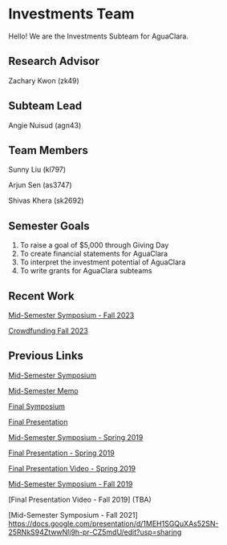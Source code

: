 # Investments Team
Hello! We are the Investments Subteam for AguaClara.

## Research Advisor
Zachary Kwon (zk49)

## Subteam Lead
Angie Nuisud (agn43)

## Team Members

Sunny Liu (kl797)

Arjun Sen (as3747)

Shivas Khera (sk2692)


## Semester Goals
1. To raise a goal of $5,000 through Giving Day
2. To create financial statements for AguaClara
3. To interpret the investment potential of AguaClara
4. To write grants for AguaClara subteams

## Recent Work
[Mid-Semester Symposium - Fall 2023](https://docs.google.com/presentation/d/1Im_5bewI3kTdnA9enPAhznnInEAqBZucH9N4rjKmBvk/edit?usp=sharing)

[Crowdfunding Fall 2023](https://crowdfunding.cornell.edu/project/39556/wall)

## Previous Links

[Mid-Semester Symposium](https://docs.google.com/presentation/d/1fSfu31Kt1ClVReuWGEF3kZqZzbG76lUMSZEKSdc7eFs/edit?usp=sharing)

[Mid-Semester Memo](https://docs.google.com/document/d/1u37sXH73nDevr-YWyTNWnN9L0W_iuBm-qfPT0j_BdWA/edit?usp=sharing)

[Final Symposium](https://docs.google.com/presentation/d/1ryxtot8Tcogb7Gez3Ab-QqY52U_zzSmNzNiJrnKori4/edit?usp=sharing)

[Final Presentation](https://www.youtube.com/watch?v=5x5J13468EE)

[Mid-Semester Symposium - Spring 2019](https://docs.google.com/presentation/d/16QWAlImwWX9EESEmMR5Q6C7n9oDC_nIo1DPWbvQ2OK8/edit#slide=id.g34c30208cd_0_0)

[Final Presentation - Spring 2019](https://docs.google.com/presentation/u/1/d/1C7YCzAPxdvptem2jzKj_Z-6Qx8kA7j4YEkXr4iAx0zI/edit?ts=5ccb54b3#slide=id.g2a28fe0b67_0_17)

[Final Presentation Video - Spring 2019](https://www.youtube.com/watch?v=0Rhn808rNnM&list=PLhsGtpY8ipdZL4lExJA8KC0zCkaxwfs8R&index=24&t=0s)

[Mid-Semester Symposium - Fall 2019](https://docs.google.com/presentation/d/1WEmfq-1IXo0NoRUEtoY8QUeWT-AoNaGrgk-wYI7-tl4/edit?usp=sharing)

[Final Presentation Video - Fall 2019] (TBA)

[Mid-Semester Symposium - Fall 2021] https://docs.google.com/presentation/d/1MEH1SGQuXAs52SN-25RNkS94ZtwwNlj9h-pr-CZ5mdU/edit?usp=sharing
